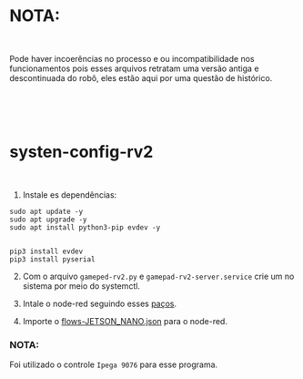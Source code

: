 
# **NOTA:** 

<br>


Pode haver incoerências no processo e ou incompatibilidade nos funcionamentos pois esses arquivos retratam uma versão antiga e descontinuada do robô, eles estão aqui por uma questão de histórico. 

<br><br><br>

# **systen-config-rv2**

<br>

1. Instale es dependências:

```
sudo apt update -y
sudo apt upgrade -y
sudo apt install python3-pip evdev -y


pip3 install evdev 
pip3 install pyserial 
```

2. Com o arquivo `gameped-rv2.py` e `gamepad-rv2-server.service` crie um no sistema por meio do systemctl.

3. Intale o node-red seguindo esses [paços](https://nodered.org/docs/getting-started/raspberrypi).

4. Importe o [flows-JETSON_NANO.json](./flows-JETSON_NANO.json) para o node-red.

### **NOTA:**
Foi utilizado o controle `Ipega 9076` para esse programa.